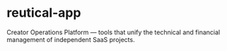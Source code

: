 # reutical-app
Creator Operations Platform — tools that unify the technical and financial management of independent SaaS projects.
